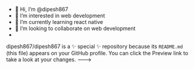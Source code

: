 - 👋 Hi, I’m @dipesh867
- 👀 I’m interested in web development
- 🌱 I’m currently learning react native
- 💞️ I’m looking to collaborate on web development
- 
dipesh867/dipesh867 is a ✨ special ✨ repository because its `README.md` (this file) appears on your GitHub profile.
You can click the Preview link to take a look at your changes.
--->
